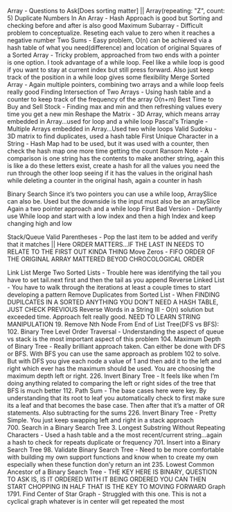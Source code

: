 Array - Questions to Ask[Does sorting matter] || Array(repeating: "Z", count: 5)
Duplicate Numbers In An Array - Hash Approach is good but Sorting and checking before and after is also good
Maximum Subarray - Difficult problem to conceptualize. Reseting each value to zero when it reaches a negative number
Two Sums - Easy problem, O(n) can be achieved via a hash table of what you need(difference) and location of original
Squares of a Sorted Array - Tricky problem, approached from two ends with a pointer is one option. I took advantage of a while loop. Feel like a while loop is good if you want to stay at current index but still press forward. Also just keep track of the position in a while loop gives some flexibility
Merge Sorted Array - Again multiple pointers, combining two arrays and a while loop feels really good
Finding Intersection of Two Arrays - Using hash table and a counter to keep track of the frequency of the array O(n+m)
Best Time to Buy and Sell Stock - Finding max and min and then refreshing values every time you get a new min
Reshape the Matrix - 3D Array, which means array embedded in Array…used for loop and a while loop
Pascal's Triangle - Multiple Arrays embedded in Array…Used two while loops
Valid Sudoku - 3D matrix to find duplicates, used a hash table
First Unique Character in a String - Hash Map had to be used, but it was used with a counter, then check the hash map one more time getting the count
Ransom Note - A comparison is one string has the contents to make another string, again this is like a do these letters exist, create a hash for all the values you need the run through the other loop seeing if it has the values in the original hash while deleting a counter in the original hash, again a counter in hash

Binary Search
Since it’s two pointers you can use a while loop, ArraySlice can also be. Used but the downside is the input must also be an arraySlice
Again a two pointer approach and a while loop
First Bad Version - Defiantly use While loop and start with a low index and then a high Index and keep changing high and low

Stack/Queue
Valid Parentheses - Pop the last item to be added and verify that it matches || Here ORDER MATTERS…IF THE LAST IN NEEDS TO RELATE TO THE FIRST OUT KINDA THING
Move Zeros - FIFO ORDER OF THE ORIGINAL ARRAY MATTERED BEYOD CHROCOLOGICAL ORDER

Link List
Merge Two Sorted Lists - Trouble here was identifying the tail you have to set tail.next first and then the tail as you append
Reverse Linked List - You have to walk through the iterations at least a couple times to start developing a pattern
Remove Duplicates from Sorted List - When FINDING DUPILCATES IN A SORTED ANYTHING YOU DON’T NEED A HASH TABLE, JUST CHECK PREVIOUS
Reverse Words in a String III - O(n) solution but exceeded time. Approach felt really good. NEED TO LEARN STRING MANIPULATION
19. Remove Nth Node From End of List
Tree(DFS vs BFS):
102. Binary Tree Level Order Traversal - Understanding the aspect of queue vs stack is the most important aspect of this problem
104. Maximum Depth of Binary Tree - Really brilliant approach taken. Can either be done with DFS or BFS. With BFS you can use the same approach as problem 102 to solve. But with DFS you give each node a value of 1 and then add it to the left and right which ever has the maximum should be used. You are choosing the maximum depth left or right.
 226. Invert Binary Tree - It feels like when I’m doing anything related to comparing the left or right sides of the tree that BFS is much better
112. Path Sum - The base cases here were key. By understanding that its root to leaf you automatically check to first make sure its a leaf and that becomes the base case. Then after that it’s a matter of OR statements. Also subtracting for the sums
226. Invert Binary Tree - Pretty Simple. You just keep swapping left and right in a stack approach
700. Search in a Binary Search Tree
3. Longest Substring Without Repeating Characters - Used a hash table and a the most recent/current string…again a hash to check for repeats duplicate or frequency
701. Insert into a Binary Search Tree
98. Validate Binary Search Tree - Need to be more comfortable with building my own support functions and know when to create my own especially when these function don’y return an int
235. Lowest Common Ancestor of a Binary Search Tree - THE KEY HERE IS BINARY, QUESTION TO ASK IS, IS IT ORDERED WITH IT BEING ORDERED YOU CAN THEN START CHOPPING IN HALF THAT IS THE KEY TO MOVING FORWARD
Graph
1791. Find Center of Star Graph - Struggled with this one. This is not a cyclical graph whatever is in center will get repeated the most
